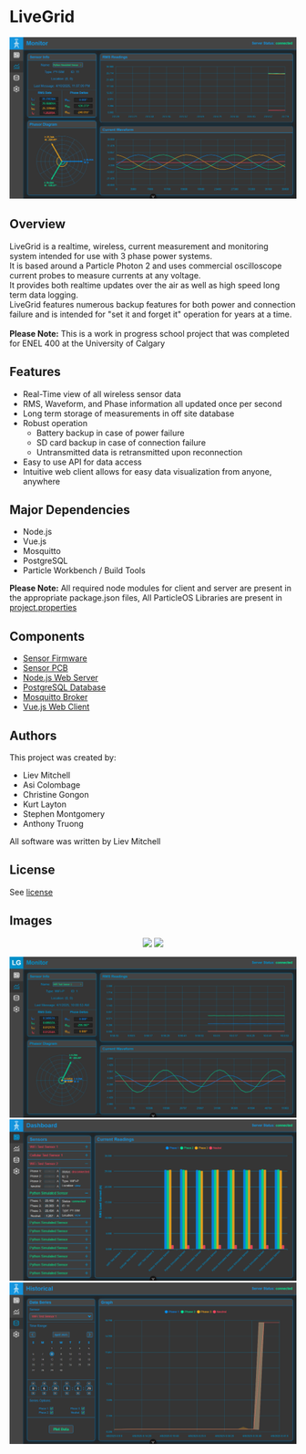 # LiveGrid
![alt text](/assets/image-1.png)

## Overview
LiveGrid is a realtime, wireless, current measurement and monitoring system intended for use with 3 phase power systems.\
It is based around a Particle Photon 2 and uses commercial oscilloscope current probes to measure currents at any voltage.\
It provides both realtime updates over the air as well as high speed long term data logging.\
LiveGrid features numerous backup features for both power and connection failure and is intended for "set it and forget it" operation for years at a time.\
<br>
**Please Note:** This is a work in progress school project that was completed for ENEL 400 at the University of Calgary

## Features
- Real-Time view of all wireless sensor data
- RMS, Waveform, and Phase information all updated once per second
- Long term storage of measurements in off site database
- Robust operation
   - Battery backup in case of power failure
   - SD card backup in case of connection failure
   - Untransmitted data is retransmitted upon reconnection
- Easy to use API for data access
- Intuitive web client allows for easy data visualization from anyone, anywhere


## Major Dependencies
- Node.js
- Vue.js
- Mosquitto
- PostgreSQL
- Particle Workbench / Build Tools

**Please Note:** All required node modules for client and server are present in the appropriate package.json files, All ParticleOS Libraries are present in [project.properties](/WiFi-Sensor-Firmware/project.properties)

## Components
- [Sensor Firmware](/WiFi-Sensor-Firmware/)
- [Sensor PCB](/Hardware/)
- [Node.js Web Server](/Server/)
- [PostgreSQL Database](/Database/)
- [Mosquitto Broker](/Broker/)
- [Vue.js Web Client](/client/)

## Authors
This project was created by:
- Liev Mitchell
- Asi Colombage
- Christine Gongon
- Kurt Layton
- Stephen Montgomery
- Anthony Truong

All software was written by Liev Mitchell

## License
See [license](/LICENSE)

## Images
<p align="middle">
<img src="/assets/image-2.png" width=49%>
<img src="/assets/image-3.png" width=49%>
</p>
<img src="/assets/image.png">
<img src="/assets/image-4.png">
<img src="/assets/image-5.png">